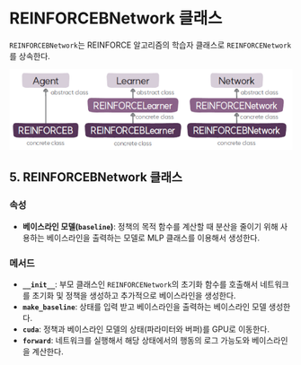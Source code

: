 # REINFORCEBNetwork 클래스
`REINFORCEBNetwork`는 REINFORCE 알고리즘의 학습자 클래스로 `REINFORCENetwork`를 상속한다.

![REINFORCE 베이스라인 적용 알고리즘의 에이전트, 학습자, 네트워크 클래스](img/class_diagram.png)


## 5. REINFORCEBNetwork 클래스
### 속성
* **베이스라인 모델(`baseline`)**: 정책의 목적 함수를 계산할 때 분산을 줄이기 위해 사용하는 베이스라인을 출력하는 모델로 MLP 클래스를 이용해서 생성한다.

### 메서드
* **`__init__`**: 부모 클래스인 `REINFORCENetwork`의 초기화 함수를 호출해서 네트워크를 초기화 및 정책을 생성하고 추가적으로 베이스라인을 생성한다.
* **`make_baseline`**: 상태를 입력 받고 베이스라인을 출력하는 베이스라인 모델 생성한다.
* **`cuda`**: 정책과 베이스라인 모델의 상태(파라미터와 버퍼)를 GPU로 이동한다.
* **`forward`**: 네트워크를 실행해서 해당 상태에서의 행동의 로그 가능도와 베이스라인을 계산한다.